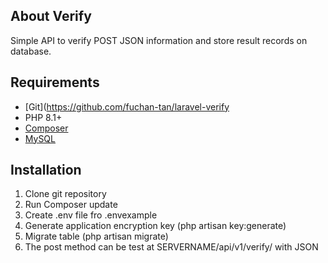 
## About Verify

Simple API to verify POST JSON information and store result records on database. 

## Requirements
* [Git](https://github.com/fuchan-tan/laravel-verify
* PHP 8.1+
* [Composer](https://getcomposer.org/)
* [MySQL](https://www.mysql.com/)

## Installation
1. Clone git repository
2. Run Composer update
3. Create .env file fro .envexample
4. Generate application encryption key (php artisan key:generate)
5. Migrate table (php artisan migrate)
6. The post method can be test at SERVERNAME/api/v1/verify/ with JSON 